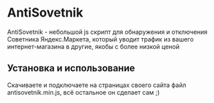 # AntiSovetnik
AntiSovetnik - небольшой js скрипт для обнаружения и отключения Советника Яндекс.Маркета, который уводит трафик из вашего интернет-магазина в другие, якобы с более низкой ценой

## Установка и использование
Скачиваете и подключаете на страницах своего сайта файл antisovetnik.min.js, всё остальное он сделает сам ;)
